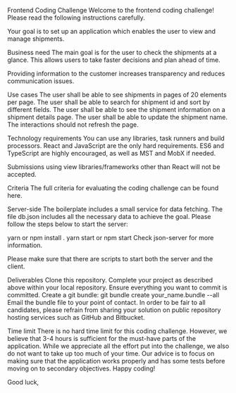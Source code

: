 Frontend Coding Challenge
Welcome to the frontend coding challenge! Please read the following instructions carefully.

Your goal is to set up an application which enables the user to view and manage shipments.

Business need
The main goal is for the user to check the shipments at a glance. This allows users to take faster decisions and plan ahead of time.

Providing information to the customer increases transparency and reduces communication issues.

Use cases
The user shall be able to see shipments in pages of 20 elements per page.
The user shall be able to search for shipment id and sort by different fields.
The user shall be able to see the shipment information on a shipment details page.
The user shall be able to update the shipment name.
The interactions should not refresh the page.

Technology requirements
You can use any libraries, task runners and build processors. React and JavaScript are the only hard requirements. ES6 and TypeScript are highly encouraged, as well as MST and MobX if needed.

Submissions using view libraries/frameworks other than React will not be accepted.

Criteria
The full criteria for evaluating the coding challenge can be found here.

Server-side
The boilerplate includes a small service for data fetching. The file db.json includes all the necessary data to achieve the goal. Please follow the steps below to start the server:

yarn or npm install .
yarn start or npm start
Check json-server for more information.

Please make sure that there are scripts to start both the server and the client.

Deliverables
Clone this repository.
Complete your project as described above within your local repository.
Ensure everything you want to commit is committed.
Create a git bundle: git bundle create your_name.bundle --all
Email the bundle file to your point of contact.
In order to be fair to all candidates, please refrain from sharing your solution on public repository hosting services such as GitHub and Bitbucket.

Time limit
There is no hard time limit for this coding challenge. However, we believe that 3-4 hours is sufficient for the must-have parts of the application. While we appreciate all the effort put into the challenge, we also do not want to take up too much of your time. Our advice is to focus on making sure that the application works properly and has some tests before moving on to secondary objectives. Happy coding!

Good luck,
